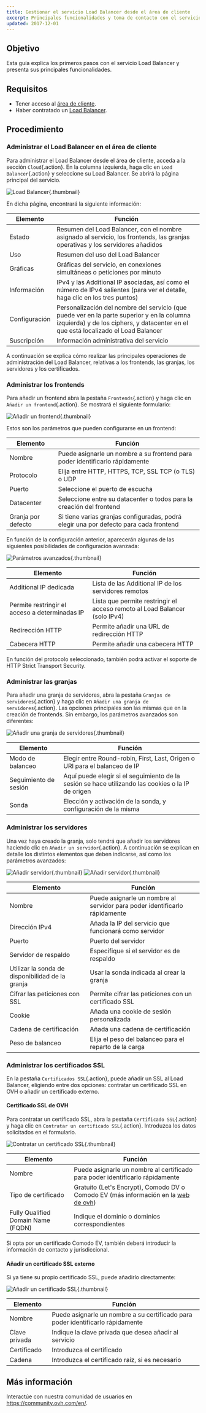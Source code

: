 ```yaml
---
title: Gestionar el servicio Load Balancer desde el área de cliente
excerpt: Principales funcionalidades y toma de contacto con el servicio Load Balancer en el área de cliente
updated: 2017-12-01
---
```



## Objetivo
Esta guía explica los primeros pasos con el servicio Load Balancer y presenta sus principales funcionalidades.

## Requisitos
- Tener acceso al [área de cliente](https://www.ovh.com/manager/).
- Haber contratado un [Load Balancer](https://www.ovh.es/soluciones/load-balancer).

## Procedimiento

### Administrar el Load Balancer en el área de cliente
Para administrar el Load Balancer desde el área de cliente, acceda a la sección `Cloud`{.action}. En la columna izquierda, haga clic en `Load Balancer`{.action} y seleccione su Load Balancer. Se abrirá la página principal del servicio.

![Load Balancer](images/lb_main_page.png){.thumbnail}

En dicha página, encontrará la siguiente información:

|Elemento|Función|
|---|---|
|Estado|Resumen del Load Balancer, con el nombre asignado al servicio, los frontends, las granjas operativas y los servidores añadidos|
|Uso|Resumen del uso del Load Balancer|
|Gráficas|Gráficas del servicio, en conexiones simultáneas o peticiones por minuto|
|Información|IPv4 y las Additional IP asociadas, así como el número de IPv4 salientes (para ver el detalle, haga clic en los tres puntos)|
|Configuración|Personalización del nombre del servicio (que puede ver en la parte superior y en la columna izquierda) y de los ciphers, y datacenter en el que está localizado el Load Balancer|
|Suscripción|Información administrativa del servicio|


A continuación se explica cómo realizar las principales operaciones de administración del Load Balancer, relativas a los frontends, las granjas, los servidores y los certificados.


### Administrar los frontends

Para añadir un frontend abra la pestaña `Frontends`{.action} y haga clic en `Añadir un frontend`{.action}. Se mostrará el siguiente formulario:


![Añadir un frontend](images/add_frontend.png){.thumbnail}

Estos son los parámetros que pueden configurarse en un frontend:


|Elemento|Función|
|---|---|
|Nombre|Puede asignarle un nombre a su frontend para poder identificarlo rápidamente|
|Protocolo|Elija entre HTTP, HTTPS, TCP, SSL TCP (o TLS) o UDP|
|Puerto|Seleccione el puerto de escucha|
|Datacenter|Seleccione entre su datacenter o todos para la creación del frontend|
|Granja por defecto |Si tiene varias granjas configuradas, podrá elegir una por defecto para cada frontend|

En función de la configuración anterior, aparecerán algunas de las siguientes posibilidades de configuración avanzada:


![Parámetros avanzados](images/advanced_frontend.png){.thumbnail}

|Elemento|Función|
|---|---|
|Additional IP dedicada|Lista de las Additional IP de los servidores remotos|
|Permite restringir el acceso a determinadas IP|Lista que permite restringir el acceso remoto al Load Balancer (solo IPv4)|
|Redirección HTTP|Permite añadir una URL de redirección HTTP|
|Cabecera HTTP|Permite añadir una cabecera HTTP|

En función del protocolo seleccionado, también podrá activar el soporte de HTTP Strict Transport Security.


### Administrar las granjas
Para añadir una granja de servidores, abra la pestaña `Granjas de servidores`{.action} y haga clic en `Añadir una granja de servidores`{.action}. Las opciones principales son las mismas que en la creación de frontends. Sin embargo, los parámetros avanzados son diferentes:


![Añadir una granja de servidores](images/advanced_cluster.png){.thumbnail}

|Elemento|Función|
|---|---|
|Modo de balanceo|Elegir entre Round-robin, First, Last, Origen o URI para el balanceo de IP|
|Seguimiento de sesión|Aquí puede elegir si el seguimiento de la sesión se hace utilizando las cookies o la IP de origen|
|Sonda|Elección y activación de la sonda, y configuración de la misma|


### Administrar los servidores
Una vez haya creado la granja, solo tendrá que añadir los servidores haciendo clic en `Añadir un servidor`{.action}. A continuación se explican en detalle los distintos elementos que deben indicarse, así como los parámetros avanzados:


![Añadir servidor](images/add_server.png){.thumbnail}
![Añadir servidor](images/add_server_advanced.png){.thumbnail}


|Elemento|Función|
|---|---|
|Nombre|Puede asignarle un nombre al servidor para poder identificarlo rápidamente|
|Dirección IPv4|Añada la IP del servicio que funcionará como servidor|
|Puerto|Puerto del servidor|
|Servidor de respaldo|Especifique si el servidor es de respaldo|
|Utilizar la sonda de disponibilidad de la granja|Usar la sonda indicada al crear la granja|
|Cifrar las peticiones con SSL|Permite cifrar las peticiones con un certificado SSL|
|Cookie|Añada una cookie de sesión personalizada|
|Cadena de certificación|Añada una cadena de certificación|
|Peso de balanceo|Elija el peso del balanceo para el reparto de la carga|


### Administrar los certificados SSL
En la pestaña `Certificados SSL`{.action}, puede añadir un SSL al Load Balancer, eligiendo entre dos opciones: contratar un certificado SSL en OVH o añadir un certificado externo.

#### Certificado SSL de OVH
Para contratar un certificado SSL, abra la pestaña `Certificado SSL`{.action} y haga clic en `Contratar un certificado SSL`{.action}. Introduzca los datos solicitados en el formulario.


![Contratar un certificado SSL](images/ordering_ssl.png){.thumbnail}


|Elemento|Función|
|---|---|
|Nombre|Puede asignarle un nombre al certificado para poder identificarlo rápidamente|
|Tipo de certificado|Gratuito (Let's Encrypt), Comodo DV o Comodo EV (más información en la [web de ovh](https://www.ovhcloud.com/es-es/web-hosting/options/ssl/))|
|Fully Qualified Domain Name (FQDN)|Indique el dominio o dominios correspondientes|

Si opta por un certificado Comodo EV, también deberá introducir la información de contacto y jurisdiccional.

#### Añadir un certificado SSL externo
Si ya tiene su propio certificado SSL, puede añadirlo directamente:


![Añadir un certificado SSL](images/external_ssl.png){.thumbnail}


|Elemento|Función|
|---|---|
|Nombre|Puede asignarle un nombre a su certificado para poder identificarlo rápidamente|
|Clave privada|Indique la clave privada que desea añadir al servicio|
|Certificado|Introduzca el certificado|
|Cadena|Introduzca el certificado raíz, si es necesario|


## Más información

Interactúe con nuestra comunidad de usuarios en <https://community.ovh.com/en/>.